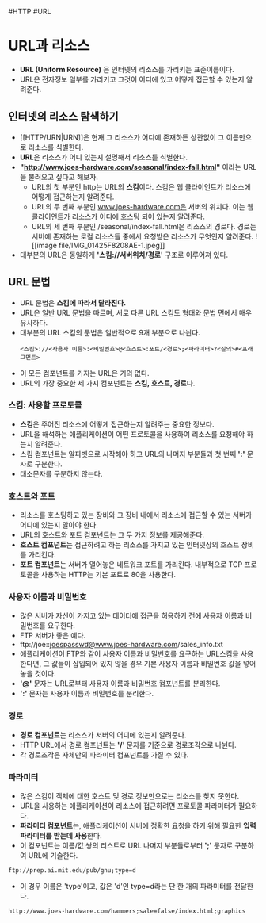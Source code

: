 #HTTP #URL
# URL과 리소스
- **URL (Uniform Resource)** 은 인터넷의 리소스를 가리키는 표준이름이다.
- URL은 전자정보 일부를 가리키고 그것이 어디에 있고 어떻게 접근할 수 있는지 알려준다.
## 인터넷의 리소스 탐색하기
- [[HTTP/URN|URN]]은 현재 그 리소스가 어디에 존재하든 상관없이 그 이름만으로 리소스를 식별한다.
- **URL**은 리소스가 어디 있는지 설명해서 리소스를 식별한다.
- **"http://www.joes-hardware.com/seasonal/index-fall.html"** 이라는 URL을 불러오고 싶다고 해보자.
	- URL의 첫 부분인 http는 URL의 **스킴**이다. 스킴은 웹 클라이언트가 리소스에 어떻게 접근하는지 알려준다.
	- URL의 두 번째 부분인 www.joes-hardware.com은 서버의 위치다. 이는 웹 클라이언트가 리소스가 어디에 호스팅 되어 있는지 알려준다.
	- URL의 세 번째 부분인 /seasonal/index-fall.html은 리소스의 경로다. 경로는 서버에 존재하는 로컬 리소스들 중에서 요청받은 리소스가 무엇인지 알려준다.
	![[image file/IMG_01425F8208AE-1.jpeg]]
- 대부분의 URL은 동일하게 **'스킴://서버위치/경로'** 구조로 이루어져 있다.
## URL 문법
- URL 문법은 **스킴에 따라서 달라진다.**
- URL은 일반 URL 문법을 따르며, 서로 다른 URL 스킴도 형태와 문법 면에서 매우 유사하다.
- 대부분의 URL 스킴의 문법은 일반적으로 9개 부분으로 나뉜다.
	```text
	<스킴>://<사용자 이름>:<비밀번호>@<호스트>:포트/<경로>;<파라미터>?<질의>#<프래그먼트>
	```
- 이 모든 컴포넌트를 가지는 URL은 거의 없다.
- URL의 가장 중요한 세 가지 컴포넌트는 **스킴, 호스트, 경로**다.
### 스킴: 사용할 프로토콜
- **스킴**은 주어진 리소스에 어떻게 접근하는지 알려주는 중요한 정보다.
- URL을 해석하는 애플리케이션이 어떤 프로토콜을 사용하여 리소스를 요청해야 하는지 알려준다.
- 스킴 컴포넌트는 알파벳으로 시작해야 하고 URL의 나머지 부분들과 첫 번째 **':'** 문자로 구분한다.
- 대소문자를 구분하지 않는다.
### 호스트와 포트
- 리소스를 호스팅하고 있는 장비와 그 장비 내에서 리소스에 접근할 수 있는 서버가 어디에 있는지 알아야 한다.
- URL의 호스트와 포트 컴포넌트는 그 두 가지 정보를 제공해준다.
- **호스트 컴포넌트**는 접근하려고 하는 리소스를 가지고 있는 인터넷상의 호스트 장비를 가리킨다.
- **포트 컴포넌트**는 서버가 열어놓은 네트워크 포트를 가리킨다. 내부적으로 TCP 프로토콜을 사용하는 HTTP는 기본 포트로 80을 사용한다.
### 사용자 이름과 비밀번호
- 많은 서버가 자신이 가지고 있는 데이터에 접근을 허용하기 전에 사용자 이름과 비밀번호를 요구한다.
- FTP 서버가 좋은 예다.
- ftp://joe::joespasswd@www.joes-hardware.com/sales_info.txt
- 애플리케이션이 FTP와 같이 사용자 이름과 비밀번호를 요구하는 URL스킴을 사용한다면, 그 값들이 삽입되어 있지 않을 경우 기본 사용자 이름과 비밀번호 값을 넣어놓을 것이다.
- **'@'** 문자는 URL로부터 사용자 이름과 비밀번호 컴포넌트를 분리한다.
- **':'** 문자는 사용자 이름과 비밀번호를 분리한다.
### 경로
- **경로 컴포넌트**는 리소스가 서버의 어디에 있는지 알려준다.
- HTTP URL에서 경로 컴포넌트는 **'/'** 문자를 기준으로 경로조각으로 나뉜다.
- 각 경로조각은 자체만의 파라미터 컴포넌트를 가질 수 있다.
### 파라미터
- 많은 스킴이 객체에 대한 호스트 및 경로 정보만으로는 리소스를 찾지 못한다.
- URL을 사용하는 애플리케이션이 리소스에 접근하려면 프로토콜 파라미터가 필요하다.
- **파라미터 컴포넌트**는, 애플리케이션이 서버에 정확한 요청을 하기 위해 필요한 **입력 파라미터를 받는데 사용**한다.
- 이 컴포넌트는 이름/값 쌍의 리스트로 URL 나머지 부분들로부터 **';'** 문자로 구분하여 URL에 기술한다.
```text
ftp://prep.ai.mit.edu/pub/gnu;type=d
```
- 이 경우 이름은 'type'이고, 값은 'd'인 type=d라는 단 한 개의 파라미터를 전달한다.
```
http://www.joes-hardware.com/hammers;sale=false/index.html;graphics
```